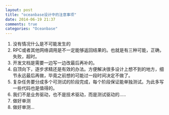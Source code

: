 ```yaml
---
layout: post
title: "oceanbase设计中的注意事项"
date: 2014-06-19 21:37
comments: true
categories: "Oceanbase"
---
```


1. 没有情况什么是不可能发生的
2. RPC或者其他网络调用是不一定能够返回结果的。也就是有三种可能，正确，失败，超时。
3. 开发文档是需要一边写一边改最后再补的。
4. 自顶向下，逐步求精还是有效的办法。方便解决很多设计上想不到的地方，细节永远最后再做，毕竟之前想的可能过一段时间决定不做了。
5. 复杂任务要分成多个可测试的阶段完成，每个阶段保证能单独测试。为此多写一些代码也是值得的。
6. 我们不是业务驱动，也不是技术驱动，而是测试驱动的.....
7. 做好单测
8. 做好单测...